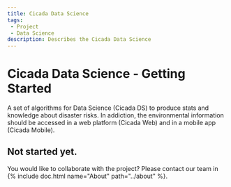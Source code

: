 ```yaml
---
title: Cicada Data Science
tags: 
 - Project
 - Data Science
description: Describes the Cicada Data Science
---
```


# Cicada Data Science - Getting Started

A set of algorithms for Data Science (Cicada DS) to produce stats and knowledge about disaster risks.
In addiction, the environmental information should be accessed in a web platform (Cicada Web) and in a mobile app (Cicada Mobile).

## Not started yet.
You would like to collaborate with the project? Please contact our team in {% include doc.html name="About" path="../about" %}.
